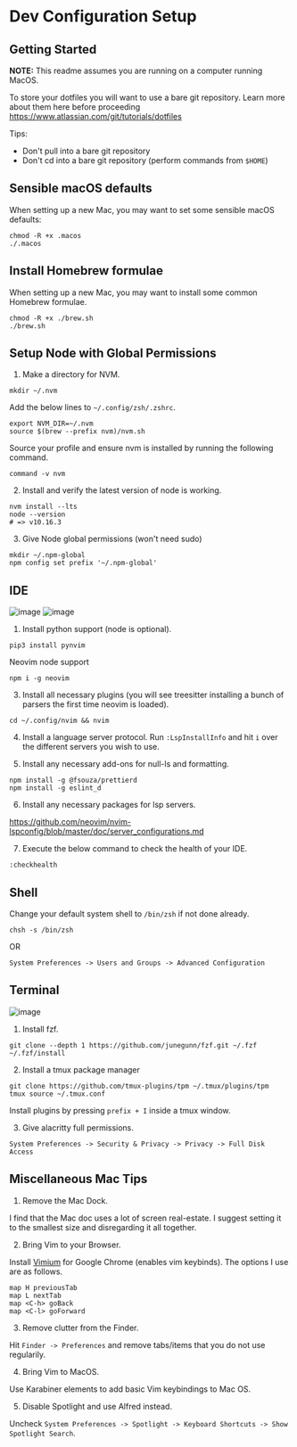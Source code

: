 # Dev Configuration Setup

## Getting Started

**NOTE:** This readme assumes you are running on a computer running MacOS.

To store your dotfiles you will want to use a bare git repository.
Learn more about them here before proceeding https://www.atlassian.com/git/tutorials/dotfiles

Tips:

- Don't pull into a bare git repository
- Don't cd into a bare git repository (perform commands from `$HOME`)

## Sensible macOS defaults

When setting up a new Mac, you may want to set some sensible macOS defaults:

```
chmod -R +x .macos
./.macos
```

## Install Homebrew formulae

When setting up a new Mac, you may want to install some common Homebrew formulae.

```
chmod -R +x ./brew.sh
./brew.sh
```

## Setup Node with Global Permissions

1. Make a directory for NVM.

```
mkdir ~/.nvm
```

Add the below lines to `~/.config/zsh/.zshrc`.

```
export NVM_DIR=~/.nvm
source $(brew --prefix nvm)/nvm.sh
```

Source your profile and ensure nvm is installed by running the following command.

```
command -v nvm
```

2. Install and verify the latest version of node is working.

```
nvm install --lts
node --version
# => v10.16.3
```

3. Give Node global permissions (won't need sudo)

```
mkdir ~/.npm-global
npm config set prefix '~/.npm-global'
```

## IDE

![image](https://user-images.githubusercontent.com/35639417/147967100-96f9dd12-26f3-4e13-9d40-e05f9a174e66.png)
![image](https://user-images.githubusercontent.com/35639417/147967067-f6d91fe5-7668-4227-a54b-a498630a833d.png)

1. Install python support (node is optional).

```
pip3 install pynvim
```

Neovim node support

```
npm i -g neovim
```

3. Install all necessary plugins (you will see treesitter installing a bunch of parsers the first time neovim is loaded).

```
cd ~/.config/nvim && nvim
```

4. Install a language server protocol. Run `:LspInstallInfo` and hit `i` over the different servers you wish to use.

5. Install any necessary add-ons for null-ls and formatting.

```
npm install -g @fsouza/prettierd
npm install -g eslint_d
```

6. Install any necessary packages for lsp servers.

https://github.com/neovim/nvim-lspconfig/blob/master/doc/server_configurations.md

7. Execute the below command to check the health of your IDE.

```
:checkhealth
```

## Shell

Change your default system shell to `/bin/zsh` if not done already.

```
chsh -s /bin/zsh
```

OR

```
System Preferences -> Users and Groups -> Advanced Configuration
```

## Terminal

![image](https://user-images.githubusercontent.com/35639417/147966952-61a57bf9-0304-4bd6-a300-ea688171631b.png)

1. Install fzf.

```
git clone --depth 1 https://github.com/junegunn/fzf.git ~/.fzf
~/.fzf/install
```

2. Install a tmux package manager

```
git clone https://github.com/tmux-plugins/tpm ~/.tmux/plugins/tpm
tmux source ~/.tmux.conf
```

Install plugins by pressing `prefix + I` inside a tmux window.

3. Give alacritty full permissions.

```
System Preferences -> Security & Privacy -> Privacy -> Full Disk Access
```

## Miscellaneous Mac Tips

1. Remove the Mac Dock.

I find that the Mac doc uses a lot of screen real-estate. I suggest setting it to the smallest size and disregarding it all together.

2. Bring Vim to your Browser.

Install [Vimium](https://chrome.google.com/webstore/detail/vimium/dbepggeogbaibhgnhhndojpepiihcmeb?hl=en) for Google Chrome (enables vim keybinds). The options I use are as follows.

```
map H previousTab
map L nextTab
map <C-h> goBack
map <C-l> goForward
```

3. Remove clutter from the Finder.

Hit `Finder -> Preferences` and remove tabs/items that you do not use regularily.

4. Bring Vim to MacOS.

Use Karabiner elements to add basic Vim keybindings to Mac OS.

5. Disable Spotlight and use Alfred instead.

Uncheck `System Preferences -> Spotlight -> Keyboard Shortcuts -> Show Spotlight Search`.

